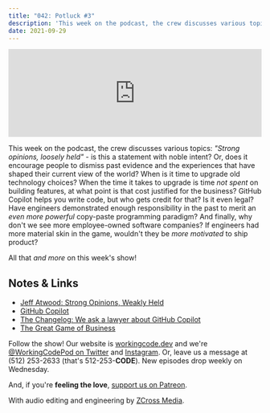 ```yaml
---
title: "042: Potluck #3"
description: 'This week on the podcast, the crew discusses various topics: "Strong opinions, loosely held"; When to upgrade your aging technolgies; The ethics of GitHub Copilot; and Why don''t we see more employee-owned software companies?'
date: 2021-09-29
---
```


<iframe allow="autoplay *; encrypted-media *; fullscreen *" frameborder="0" height="175" style="width:100%;max-width:900px;overflow:hidden;background:transparent;" sandbox="allow-forms allow-popups allow-same-origin allow-scripts allow-storage-access-by-user-activation allow-top-navigation-by-user-activation" src="https://embed.podcasts.apple.com/us/podcast/042-potluck-3/id1544142288?i=1000536979967"></iframe>

This week on the podcast, the crew discusses various topics: _"Strong opinions, loosely held"_ - is this a statement with noble intent? Or, does it encourage people to dismiss past evidence and the experiences that have shaped their current view of the world? When is it time to upgrade old technology choices? When the time it takes to upgrade is time _not spent_ on building features, at what point is that cost justified for the business? GitHub Copilot helps you write code, but who gets credit for that? Is it even legal? Have engineers demonstrated enough responsibility in the past to merit an _even more powerful_ copy-paste programming paradigm? And finally, why don't we see more employee-owned software companies? If engineers had more material skin in the game, wouldn't they be _more motivated_ to ship product?

All that _and more_ on this week's show!

## Notes &amp; Links

- [Jeff Atwood: Strong Opinions, Weakly Held](https://blog.codinghorror.com/strong-opinions-weakly-held/)
- [GitHub Copilot](https://copilot.github.com/)
- [The Changelog: We ask a lawyer about GitHub Copilot](https://changelog.com/podcast/458)
- [The Great Game of Business](https://www.greatgame.com/about/what-is-the-great-game-of-business)

Follow the show! Our website is [workingcode.dev][working-code] and we're [@WorkingCodePod on Twitter][working-code-twitter] and [Instagram][working-code-instagram]. Or, leave us a message at (512) 253-2633‬ (that's 512-253-**CODE**). New episodes drop weekly on Wednesday.

And, if you're **feeling the love**, [support us on Patreon][working-code-patreon].

With audio editing and engineering by [ZCross Media][editor].

[working-code]: https://workingcode.dev/
[working-code-instagram]: https://www.instagram.com/workingcodepod/
[working-code-patreon]: https://www.patreon.com/workingcodepod
[working-code-twitter]: https://twitter.com/WorkingCodePod
[editor]: https://www.zcross.media/
